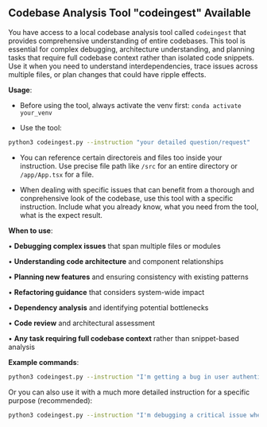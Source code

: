 ## Codebase Analysis Tool "codeingest" Available

You have access to a local codebase analysis tool called `codeingest` that provides comprehensive understanding of entire codebases. This tool is essential for complex debugging, architecture understanding, and planning tasks that require full codebase context rather than isolated code snippets. Use it when you need to understand interdependencies, trace issues across multiple files, or plan changes that could have ripple effects.

**Usage**: 

* Before using the tool, always activate the venv first: `conda activate your_venv`

* Use the tool:

```bash
python3 codeingest.py --instruction "your detailed question/request"
```

* You can reference certain directoreis and files too inside your instruction. Use precise file path like `/src` for an entire directory or `/app/App.tsx` for a file.

* When dealing with specific issues that can benefit from a thorough and conprehensive look of the codebase, use this tool with a specific instruction. Include what you already know, what you need from the tool, what is the expect result.

**When to use**:

• **Debugging complex issues** that span multiple files or modules

• **Understanding code architecture** and component relationships  

• **Planning new features** and ensuring consistency with existing patterns

• **Refactoring guidance** that considers system-wide impact

• **Dependency analysis** and identifying potential bottlenecks

• **Code review** and architectural assessment

• **Any task requiring full codebase context** rather than snippet-based analysis

**Example commands**:

```bash
python3 codeingest.py --instruction "I'm getting a bug in user authentication. Help me understand the auth flow across the codebase"
```

Or you can also use it with a much more detailed instruction for a specific purpose (recommended):

```bash
python3 codeingest.py --instruction "I'm debugging a critical issue where user profile updates are inconsistently saved - sometimes they work, sometimes they silently fail with no error messages. From `/src/components/Header.tsx` I can see the user avatar and name are displayed using `user.profileData` from Redux state, and from `/src/app/App.tsx` I see there's a global error boundary that should catch unhandled errors but isn't triggering. The user reports that when they update their profile photo and bio simultaneously, about 30% of the time only the photo saves but the bio reverts to the old value, yet the UI shows both as updated initially before eventually showing the old bio again. I need you to trace the complete profile update flow from UI interaction through state management, API calls, error handling, and data persistence. Specifically discover: 1) How profile updates are batched or sequenced, 2) What validation/transformation happens between UI and backend, 3) Any race conditions in the update pipeline, 4) How partial failures are handled and why they're not surfacing as user-visible errors, and 5) Whether there's a caching layer that could be causing state inconsistencies. Expected result: A comprehensive analysis showing the exact technical root cause of the inconsistent saves with specific file references and a recommended fix strategy."
```